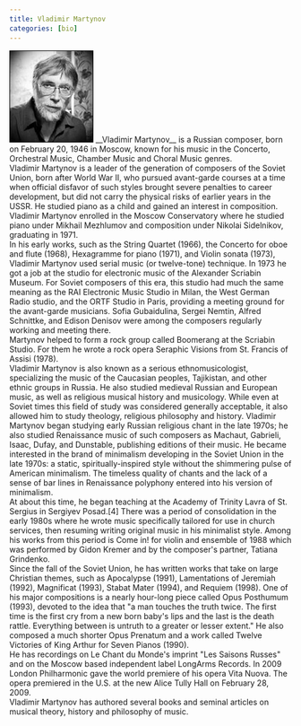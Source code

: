 ```yaml
---
title: Vladimir Martynov
categories: [bio]
---
```

<img src="./img/martynov.png" alt="Владимир Мартынов" class="pull-left img-thumbnail"/>
__Vladimir Martynov__ is a Russian composer, born on February 20, 1946 in Moscow, known for his music in the Concerto, Orchestral Music, Chamber Music and Choral Music genres.<br>
Vladimir Martynov is a leader of the generation of composers of the Soviet Union, born after World War II, who pursued avant-garde courses at a time when official disfavor of such styles brought severe penalties to career development, but did not carry the physical risks of earlier years in the USSR. He studied piano as a child and gained an interest in composition. Vladimir Martynov enrolled in the Moscow Conservatory where he studied piano under Mikhail Mezhlumov and composition under Nikolai Sidelnikov, graduating in 1971.<br>
In his early works, such as the String Quartet (1966), the Concerto for oboe and flute (1968), Hexagramme for piano (1971), and Violin sonata (1973), Vladimir Martynov used serial music (or twelve-tone) technique. In 1973 he got a job at the studio for electronic music of the Alexander Scriabin Museum. For Soviet composers of this era, this studio had much the same meaning as the RAI Electronic Music Studio in Milan, the West German Radio studio, and the ORTF Studio in Paris, providing a meeting ground for the avant-garde musicians. Sofia Gubaidulina, Sergei Nemtin, Alfred Schnittke, and Edison Denisov were among the composers regularly working and meeting there.<br>
Martynov helped to form a rock group called Boomerang at the Scriabin Studio. For them he wrote a rock opera Seraphic Visions from St. Francis of Assisi (1978).<br>
Vladimir Martynov is also known as a serious ethnomusicologist, specializing the music of the Caucasian peoples, Tajikistan, and other ethnic groups in Russia. He also studied medieval Russian and European music, as well as religious musical history and musicology. While even at Soviet times this field of study was considered generally acceptable, it also allowed him to study theology, religious philosophy and history. Vladimir Martynov began studying early Russian religious chant in the late 1970s; he also studied Renaissance music of such composers as Machaut, Gabrieli, Isaac, Dufay, and Dunstable, publishing editions of their music. He became interested in the brand of minimalism developing in the Soviet Union in the late 1970s: a static, spiritually-inspired style without the shimmering pulse of American minimalism. The timeless quality of chants and the lack of a sense of bar lines in Renaissance polyphony entered into his version of minimalism.<br>
At about this time, he began teaching at the Academy of Trinity Lavra of St. Sergius in Sergiyev Posad.[4] There was a period of consolidation in the early 1980s where he wrote music specifically tailored for use in church services, then resuming writing original music in his minimalist style. Among his works from this period is Come in! for violin and ensemble of 1988 which was performed by Gidon Kremer and by the composer's partner, Tatiana Grindenko.<br>
Since the fall of the Soviet Union, he has written works that take on large Christian themes, such as Apocalypse (1991), Lamentations of Jeremiah (1992), Magnificat (1993), Stabat Mater (1994), and Requiem (1998). One of his major compositions is a nearly hour-long piece called Opus Posthumum (1993), devoted to the idea that "a man touches the truth twice. The first time is the first cry from a new born baby's lips and the last is the death rattle. Everything between is untruth to a greater or lesser extent." He also composed a much shorter Opus Prenatum and a work called Twelve Victories of King Arthur for Seven Pianos (1990).<br>
He has recordings on Le Chant du Monde's imprint "Les Saisons Russes" and on the Moscow based independent label LongArms Records. In 2009 London Philharmonic gave the world premiere of his opera Vita Nuova. The opera premiered in the U.S. at the new Alice Tully Hall on February 28, 2009.<br>
Vladimir Martynov has authored several books and seminal articles on musical theory, history and philosophy of music.<br>
